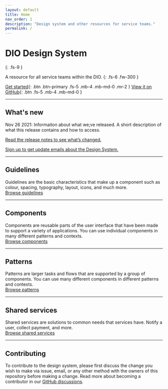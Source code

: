 ```yaml
---
layout: default
title: Home
nav_order: 1
description: "Design system and other resources for service teams."
permalink: /
---
```


# DIO Design System
{: .fs-9 }

A resource for all service teams within the DIO.
{: .fs-6 .fw-300 }

[Get started](https://twjeffery.github.io/DIO-test-2/docs/get-started){: .btn .btn-primary .fs-5 .mb-4 .mb-md-0 .mr-2 } [View it on GitHub](https://github.com/GovAlta/ui-components){: .btn .fs-5 .mb-4 .mb-md-0 }

---

## What's new
Nov 26 2021: Informaiton about what we;ve released. A short description of what this release contains and how to access.

[Read the release notes to see what’s changed.]()

[Sign up to get update emails about the Design System.]()


---

## Guidelines

Guidelines are the basic characteristics that make up a component such as colour, spacing, typography, layout, icons, and much more.
<br>
[Browse guidelines]()

---

## Components

Components are reusable parts of the user interface that have been made to support a variety of applications. You can use individual components in many different patterns and contexts.
<br>
[Browse components]()

---

## Patterns

Patterns are larger tasks and flows that are supported by a group of components. You can use many different components in different patterns and contexts.
<br>
[Browse patterns]()

---

## Shared services

Shared services are solutions to common needs that services have. Notify a user, collect payment, and more.
<br>
[Browse shared services]()

---

## Contributing

To contribute to the design system, please first discuss the change you wish to make via issue, email, or any other method with the owners of this repository before making a change. Read more about becoming a contributor in our [GitHub discussions]().
